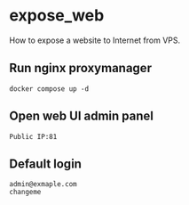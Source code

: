 # expose_web
How to expose a website to Internet from VPS.

## Run nginx proxymanager
```
docker compose up -d
```

## Open web UI admin panel
```Public IP:81```

## Default login
```
admin@exmaple.com
changeme
```
